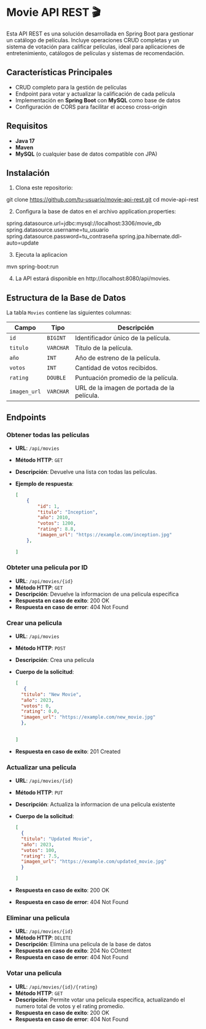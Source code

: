 # Movie API REST 🎬

Esta API REST es una solución desarrollada en Spring Boot para gestionar un catálogo de películas. Incluye operaciones CRUD completas y un sistema de votación para calificar películas, ideal para aplicaciones de entretenimiento, catálogos de películas y sistemas de recomendación.

## Características Principales

- CRUD completo para la gestión de películas
- Endpoint para votar y actualizar la calificación de cada película
- Implementación en **Spring Boot** con **MySQL** como base de datos
- Configuración de CORS para facilitar el acceso cross-origin

## Requisitos

- **Java 17**
- **Maven**
- **MySQL** (o cualquier base de datos compatible con JPA)

## Instalación

1. Clona este repositorio:

git clone https://github.com/tu-usuario/movie-api-rest.git
cd movie-api-rest

2. Configura la base de datos en el archivo application.properties:

spring.datasource.url=jdbc:mysql://localhost:3306/movie_db
spring.datasource.username=tu_usuario
spring.datasource.password=tu_contraseña
spring.jpa.hibernate.ddl-auto=update

3. Ejecuta la aplicacion 

mvn spring-boot:run

4. La API estará disponible en http://localhost:8080/api/movies.

## Estructura de la Base de Datos

La tabla `Movies` contiene las siguientes columnas:

| Campo    | Tipo         | Descripción                                   |
|----------|--------------|-----------------------------------------------|
| `id`     | `BIGINT`     | Identificador único de la película.           |
| `titulo` | `VARCHAR`    | Título de la película.                        |
| `año`    | `INT`        | Año de estreno de la película.                |
| `votos`  | `INT`        | Cantidad de votos recibidos.                  |
| `rating` | `DOUBLE`     | Puntuación promedio de la película.           |
| `imagen_url` | `VARCHAR` | URL de la imagen de portada de la película.   |

## Endpoints

### Obtener todas las películas

- **URL**: `/api/movies`
- **Método HTTP**: `GET`
- **Descripción**: Devuelve una lista con todas las películas.
- **Ejemplo de respuesta**:

  ```json
  [
      {
          "id": 1,
          "titulo": "Inception",
          "año": 2010,
          "votos": 1200,
          "rating": 8.8,
          "imagen_url": "https://example.com/inception.jpg"
      },
     
  ]

 ### Obteter una pelicula por ID

 - **URL**: `/api/movies/{id}`
- **Método HTTP**: `GET`
- **Descripción**: Devuelve la informacion de una pelicula especifica 
- **Respuesta en caso de exito**: 200 OK 
- **Respuesta en caso de error**: 404 Not Found 

### Crear una pelicula

 - **URL**: `/api/movies`
- **Método HTTP**: `POST`
- **Descripción**: Crea una pelicula
- **Cuerpo de la solicitud**:  

  ```json
  [
     {
    "titulo": "New Movie",
    "año": 2023,
    "votos": 0,
    "rating": 0.0,
    "imagen_url": "https://example.com/new_movie.jpg"
    },

      
  ]
- **Respuesta en caso de exito**: 201 Created  

### Actualizar una pelicula

 - **URL**: `/api/movies/{id}`
- **Método HTTP**: `PUT`
- **Descripción**: Actualiza la informacion de una pelicula existente
- **Cuerpo de la solicitud**:  

  ```json
  [
    {
    "titulo": "Updated Movie",
    "año": 2023,
    "votos": 100,
    "rating": 7.5,
    "imagen_url": "https://example.com/updated_movie.jpg"
    }

  ]
- **Respuesta en caso de exito**: 200 OK  
- **Respuesta en caso de error**: 404 Not Found 

 ### Eliminar una pelicula

 - **URL**: `/api/movies/{id}`
- **Método HTTP**: `DELETE`
- **Descripción**: Elimina una pelicula de la base de datos
- **Respuesta en caso de exito**: 204 No COntent 
- **Respuesta en caso de error**: 404 Not Found 

### Votar una pelicula

 - **URL**: `/api/movies/{id}/{rating}`
- **Método HTTP**: `GET`
- **Descripción**: Permite votar una pelicula especifica, actualizando el numero total de votos y el rating promedio.
- **Respuesta en caso de exito**: 200 OK
- **Respuesta en caso de error**: 404 Not Found 



